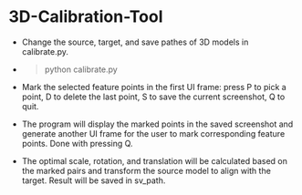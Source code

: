 # 3D-Calibration-Tool

- Change the source, target, and save pathes of 3D models in calibrate.py.

- > python calibrate.py

- Mark the selected feature points in the first UI frame: press P to pick a point, D to delete the last point, S to save the current screenshot, Q to quit.

- The program will display the marked points in the saved screenshot and generate another UI frame for the user to mark corresponding feature points. Done with pressing Q.

- The optimal scale, rotation, and translation will be calculated based on the marked pairs and transform the source model to align with the target. Result will be saved in sv_path.